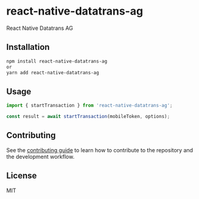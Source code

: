 # react-native-datatrans-ag

React Native Datatrans AG

## Installation

```sh
npm install react-native-datatrans-ag
or
yarn add react-native-datatrans-ag
```

## Usage

```js
import { startTransaction } from 'react-native-datatrans-ag';

const result = await startTransaction(mobileToken, options);
```

## Contributing

See the [contributing guide](CONTRIBUTING.md) to learn how to contribute to the repository and the development workflow.

## License

MIT
